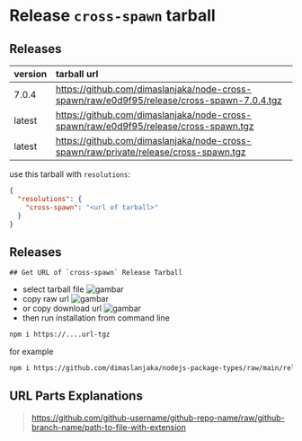 # Release `cross-spawn` tarball
## Releases
| version | tarball url |
| :--- | :--- |
| 7.0.4 | https://github.com/dimaslanjaka/node-cross-spawn/raw/e0d9f95/release/cross-spawn-7.0.4.tgz |
| latest | https://github.com/dimaslanjaka/node-cross-spawn/raw/e0d9f95/release/cross-spawn.tgz |
| latest | https://github.com/dimaslanjaka/node-cross-spawn/raw/private/release/cross-spawn.tgz |

use this tarball with `resolutions`:
```json
{
  "resolutions": {
    "cross-spawn": "<url of tarball>"
  }
}
```

## Releases

    ## Get URL of `cross-spawn` Release Tarball
- select tarball file
![gambar](https://user-images.githubusercontent.com/12471057/203216375-8af4b5d9-00c2-40fb-8d3d-d220beaabd46.png)
- copy raw url
![gambar](https://user-images.githubusercontent.com/12471057/203216508-7590cbb9-a1ce-47d6-96ca-8d82149f0762.png)
- or copy download url
![gambar](https://user-images.githubusercontent.com/12471057/203216541-3807d2c3-5213-49f3-b93d-c626dbae3b2e.png)
- then run installation from command line
```bash
npm i https://....url-tgz
```
for example
```bash
npm i https://github.com/dimaslanjaka/nodejs-package-types/raw/main/release/nodejs-package-types.tgz
```

## URL Parts Explanations
> https://github.com/github-username/github-repo-name/raw/github-branch-name/path-to-file-with-extension